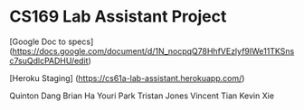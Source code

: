 CS169 Lab Assistant Project
================

[Google Doc to specs] (https://docs.google.com/document/d/1N_nocpqQ78HhfVEzlyf9IWe11TKSnsc7suQdlcPADHU/edit)

[Heroku Staging] (https://cs61a-lab-assistant.herokuapp.com/)

Quinton Dang
Brian Ha
Youri Park
Tristan Jones
Vincent Tian
Kevin Xie
